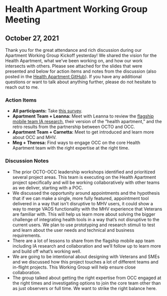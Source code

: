 # Health Apartment Working Group Meeting
## October 27, 2021
Thank you for the great attendance and rich discussion during our Apartment Working Group Kickoff yesterday! We shared the vision for the Health Apartment, what we’ve been working on, and how our work intersects with others. Please see attached for the slides that were presented and below for action items and notes from the discussion (also posted in the [Health Apartment GitHub](https://github.com/department-of-veterans-affairs/va.gov-team/tree/master/products/health-care/health-apartment/product/working-group)). If you have any additional questions or want to talk about anything further, please do not hesitate to reach out to me.

### Action Items
- **All participants:** Take [this survey](https://octohealth.typeform.com/to/vTCXKzCM).
- **Apartment Team + Leanna:** Meet with Leanna to review the [flagship mobile team IA research](https://github.com/department-of-veterans-affairs/va.gov-team/tree/master/products/va-mobile-app/ux-research/information-architecture), their version of the “health apartment,” and the retro results from the partnership between OCTO and OCC.
- **Apartment Team + Carnetta:** Meet to get introduced and learn more about OCC and MHV.
- **Meg + Theresa:** Find ways to engage OCC on the core Health Apartment team with the right expertise at the right time.

### Discussion Notes
- The prior OCTO-OCC leadership workshops identified and prioritized several project areas. This team is executing on the Health Apartment project specifically and will be working collaboratively with other teams as we deliver, starting with a POC. 
- We discussed the opportunity around appointments and the hypothesis that if we can make a single, more fully featured, appointment tool delivered in a way that isn’t disruptive to MHV users, it could show a way to merge VAOS functionality with the MHV experience that Veterans are familiar with. This will help us learn more about solving the bigger challenge of integrating health tools in a way that’s not disruptive to the current users. We plan to use prototyping and research stimuli to test and learn about the user needs and technical and business requirements.
- There are a lot of lessons to share from the flagship mobile app team including IA research and collaboration and we’ll follow up to learn more and build off what’s working well. 
- We are going to be intentional about designing with Veterans and SMEs and we discussed how this project touches a lot of different teams and in-flight projects. This Working Group will help ensure close collaboration.
- The group talked about getting the right expertise from OCC engaged at the right times and investigating options to join the core team other than as just observers or full time. We want to strike the right balance here.

